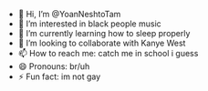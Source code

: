 - 👋 Hi, I’m @YoanNeshtoTam
- 👀 I’m interested in black people music
- 🌱 I’m currently learning how to sleep properly
- 💞️ I’m looking to collaborate with Kanye West
- 📫 How to reach me: catch me in school i guess
- 😄 Pronouns: br/uh
- ⚡ Fun fact: im not gay

<!---
YoanNeshtoTam/YoanNeshtoTam is a ✨ special ✨ repository because its `README.md` (this file) appears on your GitHub profile.
You can click the Preview link to take a look at your changes.
--->
